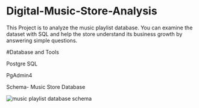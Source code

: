 # Digital-Music-Store-Analysis
This Project is to analyze the music playlist database. You can examine the dataset with SQL and help the store understand its business growth by answering simple questions.




#Database and Tools



Postgre SQL


PgAdmin4




Schema- Music Store Database


![music playlist database schema](https://github.com/user-attachments/assets/45e1e418-4211-406b-aa91-afa1fb173566)
